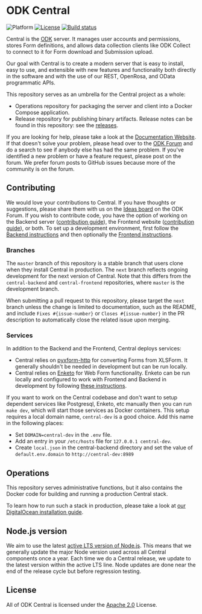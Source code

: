 # ODK Central

![Platform](https://img.shields.io/badge/platform-Docker-blue.svg)
[![License](https://img.shields.io/badge/license-Apache_2.0-blue.svg)](https://opensource.org/licenses/Apache-2.0)
[![Build status](https://circleci.com/gh/getodk/central.svg?style=shield)](https://circleci.com/gh/getodk/central)

Central is the [ODK](https://getodk.org/) server. It manages user accounts and permissions, stores Form definitions, and allows data collection clients like ODK Collect to connect to it for Form download and Submission upload.

Our goal with Central is to create a modern server that is easy to install, easy to use, and extensible with new features and functionality both directly in the software and with the use of our REST, OpenRosa, and OData programmatic APIs.

This repository serves as an umbrella for the Central project as a whole:

* Operations repository for packaging the server and client into a Docker Compose application.
* Release repository for publishing binary artifacts. Release notes can be found in this repository: see the [releases](https://github.com/getodk/central/releases).

If you are looking for help, please take a look at the [Documentation Website](https://docs.getodk.org/central-intro/). If that doesn't solve your problem, please head over to the [ODK Forum](https://forum.getodk.org) and do a search to see if anybody else has had the same problem. If you've identified a new problem or have a feature request, please post on the forum. We prefer forum posts to GitHub issues because more of the community is on the forum.

## Contributing

We would love your contributions to Central. If you have thoughts or suggestions, please share them with us on the [Ideas board](https://forum.getodk.org/c/ideas) on the ODK Forum. If you wish to contribute code, you have the option of working on the Backend server ([contribution guide](https://github.com/getodk/central-backend/blob/master/CONTRIBUTING.md)), the Frontend website ([contribution guide](https://github.com/getodk/central-frontend/blob/master/CONTRIBUTING.md)), or both. To set up a development environment, first follow the [Backend instructions](https://github.com/getodk/central-backend#setting-up-a-development-environment) and then optionally the [Frontend instructions](https://github.com/getodk/central-frontend#setting-up-your-development-environment).

### Branches

The `master` branch of this repository is a stable branch that users clone when they install Central in production. The `next` branch reflects ongoing development for the next version of Central. Note that this differs from the `central-backend` and `central-frontend` repositories, where `master` is the development branch. 

When submitting a pull request to this repository, please target the `next` branch unless the change is limited to documentation, such as the README, and include `Fixes #{issue-number}` or `Closes #{issue-number}` in the PR description to automatically close the related issue upon merging.

### Services

In addition to the Backend and the Frontend, Central deploys services:

* Central relies on [pyxform-http](https://github.com/getodk/pyxform-http) for converting Forms from XLSForm. It generally shouldn't be needed in development but can be run locally.
* Central relies on [Enketo](https://github.com/enketo/enketo-express) for Web Form functionality. Enketo can be run locally and configured to work with Frontend and Backend in development by following [these instructions](https://github.com/getodk/central-frontend/blob/master/docs/enketo.md).

If you want to work on the Central codebase and don't want to setup dependent services like Postgresql, Enketo, etc manually then you can run `make dev`, which will start those services as Docker containers. This setup requires a local domain name, `central-dev` is a good choice. Add this name in the following places:

* Set `DOMAIN=central-dev` in the `.env` file. 
* Add an entry in your `/etc/hosts` file for `127.0.0.1 central-dev`.
* Create `local.json` in the central-backend directory and set the value of `default.env.domain` to `http://central-dev:8989`

## Operations
This repository serves administrative functions, but it also contains the Docker code for building and running a production Central stack.

To learn how to run such a stack in production, please take a look at [our DigitalOcean installation guide](https://docs.getodk.org/central-install-digital-ocean/).

## Node.js version

We aim to use the latest [active LTS version of Node.js](https://github.com/nodejs/release/blob/main/README.md#release-schedule). This means that we generally update the major Node version used across all Central components once a year. Each time we do a Central release, we update to the latest version within the active LTS line. Node updates are done near the end of the release cycle but before regression testing.

## License

All of ODK Central is licensed under the [Apache 2.0](https://raw.githubusercontent.com/getodk/central/master/LICENSE) License.
